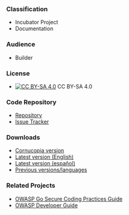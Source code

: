 ### Classification

* <i class="fas fa-egg" style="color:#233e81;"></i> Incubator Project
* <i class="fas fa-book" style="color:#233e81;"></i> Documentation

### Audience

* <i class="fas fa-toolbox" style="color:#233e81;"></i> Builder

### License

* [![CC BY-SA 4.0](https://licensebuttons.net/l/by-sa/4.0/80x15.png)](https://creativecommons.org/licenses/by-sa/4.0/) CC BY-SA 4.0

### Code Repository

* [Repository][repo]
* [Issue Tracker][issues]

### Downloads

* [Cornucopia version][en21pdf]
* [Latest version (English)][stable-en]
* [Latest version (español)][stable-es]
* [Previous versions/languages][previous]

### Related Projects

* [OWASP Go Secure Coding Practices Guide][owaspgoscp]
* [OWASP Developer Guide][owaspdevguide]

[en21pdf]: assets/docs/OWASP_SCP_Quick_Reference_Guide_v21.pdf
[issues]: https://github.com/OWASP/secure-coding-practices-quick-reference-guide/issues
[previous]: https://owasp.org/www-project-secure-coding-practices-quick-reference-guide/#div-download
[repo]: https://github.com/OWASP/secure-coding-practices-quick-reference-guide
[stable-en]: stable-en
[stable-es]: stable-es
[owaspgoscp]: https://owasp.org/www-project-go-secure-coding-practices-guide/
[owaspdevguide]: https://owasp.org/www-project-developer-guide/
